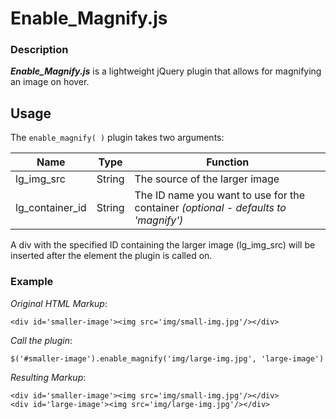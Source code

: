 # Enable_Magnify.js

### Description
**_Enable_Magnify.js_** is a lightweight jQuery plugin that allows for magnifying an image on hover.

## Usage
The `enable_magnify( )` plugin takes two arguments:

| Name | Type | Function |
|--- | --- | --- |
|lg_img_src | String | The source of the larger image|
|lg_container_id | String | The ID name you want to use for the container _(optional - defaults to 'magnify')_|

A div with the specified ID containing the larger image (lg_img_src) will be inserted after the element the plugin is called on.

### Example

_Original HTML Markup_:
```
<div id='smaller-image'><img src='img/small-img.jpg'/></div>
```

_Call the plugin_:

`$('#smaller-image').enable_magnify('img/large-img.jpg', 'large-image')`

_Resulting Markup_:
```
<div id='smaller-image'><img src='img/small-img.jpg'/></div>
<div id='large-image'><img src='img/large-img.jpg'/></div>
```